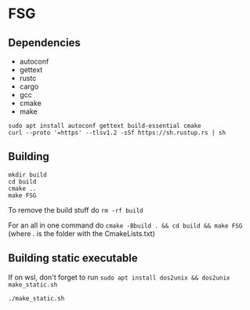 # FSG

## Dependencies

- autoconf
- gettext
- rustc
- cargo
- gcc 
- cmake
- make

```shell
sudo apt install autoconf gettext build-essential cmake
curl --proto '=https' --tlsv1.2 -sSf https://sh.rustup.rs | sh
```

## Building

```shell
mkdir build
cd build
cmake ..
make FSG
```

To remove the build stuff do `rm -rf build`

For an all in one command do `cmake -Bbuild . && cd build && make FSG` (where . is the folder with the CmakeLists.txt)

## Building static executable

If on wsl, don't forget to run `sudo apt install dos2unix && dos2unix make_static.sh`

`./make_static.sh`
